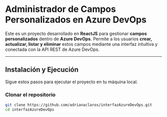 # Administrador de Campos Personalizados en Azure DevOps

Este es un proyecto desarrollado en **ReactJS** para gestionar **campos personalizados** dentro de **Azure DevOps**. Permite a los usuarios **crear, actualizar, listar y eliminar** estos campos mediante una interfaz intuitiva y conectada con la API REST de Azure DevOps.

---

## **Instalación y Ejecución**

Sigue estos pasos para ejecutar el proyecto en tu máquina local.

### **Clonar el repositorio**
```sh
git clone https://github.com/adrianaclaros/interfazAzureDevOps.git
cd interfazAzureDevOps
